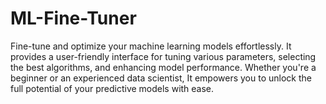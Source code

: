 # ML-Fine-Tuner
Fine-tune and optimize your machine learning models effortlessly. It provides a user-friendly interface for tuning various parameters, selecting the best algorithms, and enhancing model performance. Whether you're a beginner or an experienced data scientist, It empowers you to unlock the full potential of your predictive models with ease.
